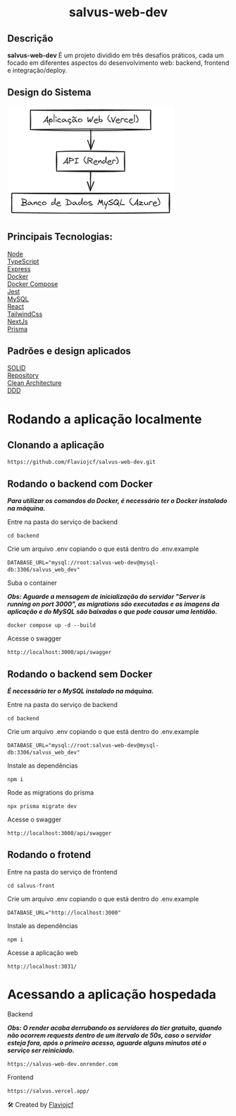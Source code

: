 <h1 align="center">salvus-web-dev</h1>

## Descrição
**salvus-web-dev** É um projeto dividido em três desafios práticos, cada um focado em diferentes aspectos do desenvolvimento web: backend, frontend e integração/deploy.

## Design do Sistema
![Design do Sistema](./salvus-front/public/design.png "Design do Sistema")

## Principais Tecnologias:
[Node](https://nodejs.org/en)  
[TypeScript](https://www.typescriptlang.org/)  
[Express](https://expressjs.com/)  
[Docker](https://www.docker.com/)  
[Docker Compose](https://docs.docker.com/compose/)  
[Jest](https://jestjs.io/pt-BR/)  
[MySQL](https://www.mysql.com/)  
[React](https://react.dev/)  
[TailwindCss](https://tailwindcss.com/)  
[NextJs](https://nextjs.org/)  
[Prisma](https://www.prisma.io/)  

## Padrões e design aplicados
[SOLID](https://www.freecodecamp.org/news/solid-principles-explained-in-plain-english/)  
[Repository](https://medium.com/@pererikbergman/repository-design-pattern-e28c0f3e4a30)        
[Clean Architecture](https://medium.com/luizalabs/descomplicando-a-clean-architecture-cf4dfc4a1ac6)  
[DDD](https://fullcycle.com.br/domain-driven-design/)

# Rodando a aplicação localmente

## Clonando a aplicação

``` 
https://github.com/Flaviojcf/salvus-web-dev.git
``` 


## Rodando o backend com Docker
***Para utilizar os comandos do Docker, é necessário ter o Docker instalado na máquina.***

Entre na pasta do serviço de backend

``` 
cd backend
```

Crie um arquivo .env copiando o que está dentro do .env.example

``` 
DATABASE_URL="mysql://root:salvus-web-dev@mysql-db:3306/salvus_web_dev"
``` 

Suba o container  

***Obs: Aguarde a mensagem de inicialização do servidor "Server is running on port 3000", as migrations são executadas e 
as imagens da aplicação e do MySQL são baixadas o que pode causar uma lentidão.***
``` 
docker compose up -d --build
```
Acesse o swagger
``` 
http://localhost:3000/api/swagger
```

## Rodando o backend sem Docker
***É necessário ter o MySQL instalado na máquina.***

Entre na pasta do serviço de backend
``` 
cd backend
```
Crie um arquivo .env copiando o que está dentro do .env.example
``` 
DATABASE_URL="mysql://root:salvus-web-dev@mysql-db:3306/salvus_web_dev"
``` 

Instale as dependências
``` 
npm i
```

Rode as migrations do prisma
``` 
npx prisma migrate dev
```
Acesse o swagger
``` 
http://localhost:3000/api/swagger
```
## Rodando o frotend

Entre na pasta do serviço de frontend
``` 
cd salvus-front
```

Crie um arquivo .env copiando o que está dentro do .env.example
``` 
DATABASE_URL="http://localhost:3000"
``` 

Instale as dependências
``` 
npm i
```
Acesse a aplicação web
``` 
http://localhost:3031/
```

# Acessando a aplicação hospedada

Backend  

***Obs: O render acaba derrubando os servidores do tier gratuito, quando não ocorrem requests dentro de 
um itervalo de 50s, caso o servidor esteja fora, após o primeiro acesso, aguarde alguns minutos até o serviço ser reiniciado.***
``` 
https://salvus-web-dev.onrender.com
```

Frontend
``` 
https://salvus.vercel.app/
```

🛠️ Created by [Flaviojcf](https://github.com/Flaviojcf)
